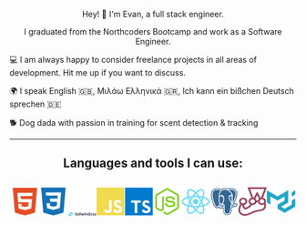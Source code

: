 <div align="center">
  
Hey! 👋  I'm Evan, a full stack engineer. 
  
I graduated from the Northcoders Bootcamp and work as a Software Engineer.
  
  
<div align="left">
  
💻 I am always happy to consider freelance projects in all areas of development. Hit me up if you want to discuss.
  
🌍 I speak English 🇬🇧, Μιλάω Ελληνικά 🇬🇷, Ich kann ein bißchen Deutsch sprechen 🇩🇪
  
🐕 Dog dada with passion in training for scent detection & tracking
</div>
  
---
## Languages and tools I can use:
<img width="50" src="https://github.com/devicons/devicon/blob/master/icons/html5/html5-plain.svg" alt="html 5"/><img width="50" src="https://github.com/devicons/devicon/blob/master/icons/css3/css3-plain.svg" alt="css 3" /><img width="50" src="https://github.com/devicons/devicon/blob/master/icons/tailwindcss/tailwindcss-original-wordmark.svg"/><img width="50" src="https://github.com/devicons/devicon/blob/master/icons/javascript/javascript-plain.svg" alt="javascript"/><img width="50" src="https://github.com/devicons/devicon/blob/master/icons/typescript/typescript-plain.svg" alt="javascript"/><img width="50"  src="https://github.com/devicons/devicon/blob/master/icons/nodejs/nodejs-plain.svg" alt="node js"/><img width="50" src="https://github.com/devicons/devicon/blob/master/icons/react/react-original.svg" alt="react js"/><img width="50" src="https://github.com/devicons/devicon/blob/master/icons/postgresql/postgresql-plain.svg" alt="postgres sql" /><img width="50" src="https://github.com/devicons/devicon/blob/master/icons/jest/jest-plain.svg" alt="jest"/><img width="50" src="https://github.com/devicons/devicon/blob/master/icons/materialui/materialui-plain.svg" alt="materialui"/>
---

</div>

